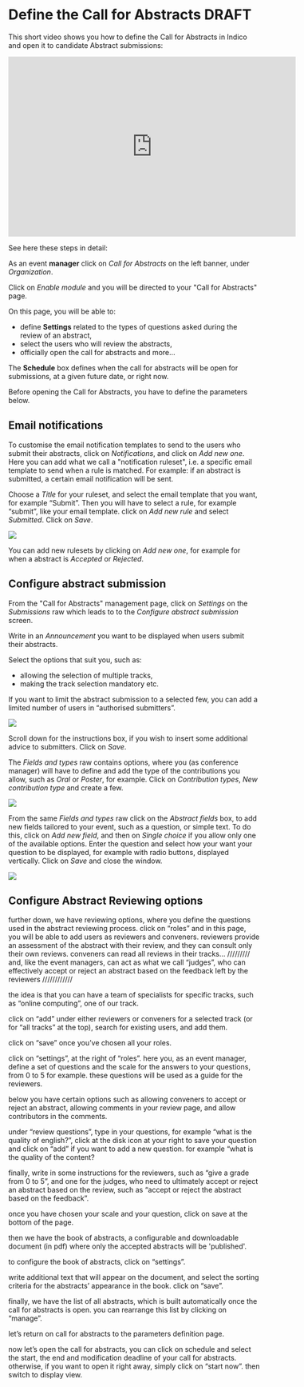 # Define the Call for Abstracts DRAFT

This short video shows you how to define the Call for Abstracts in Indico and open it to candidate Abstract submissions:

<iframe width="576" height="360" frameborder="0" src="https://cds.cern.ch/video/2275338?showTitle=true" allowfullscreen></iframe>

See here these steps in detail:

As an event **manager** click on _Call for Abstracts_ on the left banner, under _Organization_. 

Click on _Enable module_ and you will be directed to your "Call for Abstracts" page.

On this page, you will be able to:
- define **Settings** related to the types of questions asked during the review of an abstract, 
- select the users who will review the abstracts, 
- officially open the call for abstracts
and more...

The **Schedule** box defines when the call for abstracts will be open for submissions, at a given future date, or right now.

Before opening the Call for Abstracts, you have to define the parameters below.

## Email notifications

To customise the email notification templates to send to the users who submit their abstracts, click on _Notifications_, and click on _Add new one_. Here you can add what we call a "notification ruleset", i.e. a specific email template to send when a rule is matched. For example: if an abstract is submitted, a certain email notification will be sent.

Choose a _Title_ for your ruleset, and select the email template that you want, for example “Submit”. Then you will have to select a rule, for example “submit”, like your email template. click on _Add new rule_ and select _Submitted_. Click on _Save_.

![](/assets/conference_abstract_def.png)

You can add new rulesets by clicking on _Add new one_, for example for when a abstract is _Accepted_ or _Rejected_.

## Configure abstract submission 

From the "Call for Abstracts" management page, click on _Settings_ on the _Submissions_ raw which leads to to the _Configure abstract submission_ screen. 

Write in an _Announcement_ you want to be displayed when users submit their abstracts.

Select the options that suit you, such as:
- allowing the selection of multiple tracks, 
- making the track selection mandatory
etc.

If you want to limit the abstract submission to a selected few, you can add a limited number of users in “authorised submitters”.

![](/assets/conference_abstract_submit_config.png)

Scroll down for the instructions box, if you wish to insert some additional advice to submitters. Click on _Save_.

The _Fields and types_ raw contains options, where you (as conference manager) will have to define and add the type of the contributions you allow, such as _Oral_ or _Poster_, for example.
Click on _Contribution types_, _New contribution type_ and create a few.

![](/assets/conference_abstract_type.png) 
   
From the same  _Fields and types_ raw click on the _Abstract fields_ box, to add new fields tailored to your event, such as a question, or simple text. To do this, click on _Add new field_, and then on _Single choice_ if you allow only one of the available options. Enter the question and select how your want your question to be displayed, for example with radio buttons, displayed vertically. Click on _Save_ and close the window.

![](/assets/conference_abstract_custom.png)

## Configure Abstract Reviewing options



further down, we have reviewing options, where you define the questions used in the abstract reviewing process.
click on “roles” and in this page, you will be able to add users as reviewers and conveners. reviewers provide an assessment of the abstract with their review, and they can consult only their own reviews.
conveners can read all reviews in their tracks… ///////// and, like the event managers, can act as what we call “judges”, who can effectively accept or reject an abstract based on the feedback left by the reviewers
////////////


the idea is that you can have a team of specialists for specific tracks, such as “online computing”, one of our track.


click on “add” under either reviewers or conveners for a selected track (or for “all tracks” at the top), search for existing users, and add them.

click on “save” once you’ve chosen all your roles.





click on “settings”, at the right of “roles”.
here you, as an event manager, define a set of questions and the scale for the answers to your questions, from 0 to 5 for example.
these questions will be used as a guide for the reviewers.

below you have certain options such as allowing conveners to accept or reject an abstract, allowing comments in your review page, and allow contributors in the comments.

under “review questions”, type in your questions, for example “what is the quality of english?”, click at the disk icon at your right to save your question and click on “add” if you want to add a new question. for example “what is the quality of the content?


finally, write in some instructions for the reviewers, such as “give a grade from 0 to 5”, and one for the judges, who need to ultimately accept or reject an abstract based on the review, such as “accept or reject the abstract based on the feedback”.

once you have chosen your scale and your question, click on save at the bottom of the page.







then we have the book of abstracts, a configurable and downloadable document (in pdf) where only the accepted abstracts will be 'published'. 
 
to configure the book of abstracts, click on “settings”.


write additional text that will appear on the document, and select the sorting criteria for the abstracts’ appearance in the book.  click on “save”.






finally, we have the list of all abstracts, which is built automatically once the call for abstracts is open.
you can rearrange this list by clicking on “manage”.

let’s return on call for abstracts to the parameters definition page.









now let’s open the call for abstracts, you can click on schedule and select the start, the end and modification deadline of your call for abstracts. otherwise, if you want to open it right away, simply click on “start now”.
then switch to display view.
